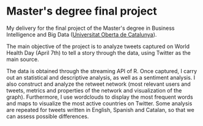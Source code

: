 # Master's degree final project

My delivery for the final project of the Master's degree in Business Intelligence and Big Data ([Universitat Oberta de Catalunya](https://www.uoc.edu/portal/en/index.html)).

The main objective of the project is to analyze tweets captured on World Health Day (April 7th) to tell a story through the data, using Twitter as the main source. 
 
The data is obtained through the streaming API of R. Once captured, I carry out an statistical and descriptive analysis, as well as a sentiment analysis. I also construct and analyze the retweet network (most relevant users and tweets, metrics and properties of the network and visualization of the graph). Furthermore, I use wordclouds to display the most frequent words and maps to visualize the most active countries on Twitter. Some analysis are repeated for tweets written in English, Spanish and Catalan, so that we can assess possible differences. 
